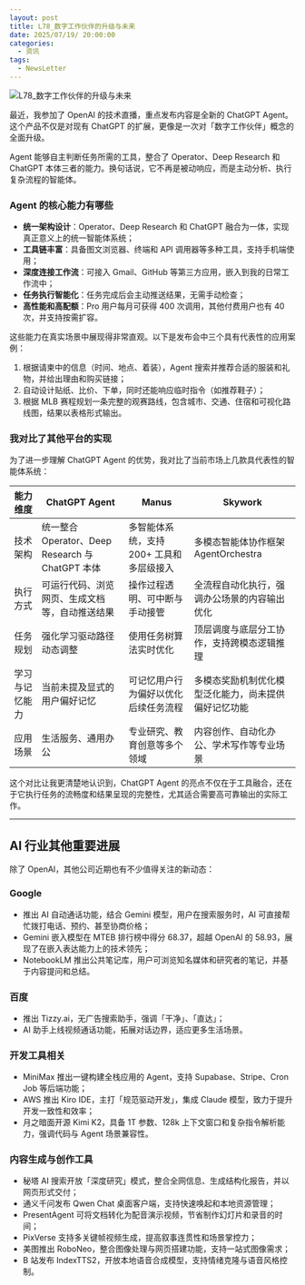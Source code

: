 ```yaml
---
layout: post
title: L78_数字工作伙伴的升级与未来
date: 2025/07/19/ 20:00:00
categories:
  - 资讯
tags:
  - NewsLetter
---
```

![L78_数字工作伙伴的升级与未来](https://pics.naaln.com/2025-07-27-06aaa98b3c6e4ad0aaf76f8d06b2fd1d.png-basicBlog)

最近，我参加了 OpenAI 的技术直播，重点发布内容是全新的 ChatGPT Agent。这个产品不仅是对现有 ChatGPT 的扩展，更像是一次对「数字工作伙伴」概念的全面升级。

Agent 能够自主判断任务所需的工具，整合了 Operator、Deep Research 和 ChatGPT 本体三者的能力。换句话说，它不再是被动响应，而是主动分析、执行复杂流程的智能体。

### Agent 的核心能力有哪些

- **统一架构设计**：Operator、Deep Research 和 ChatGPT 融合为一体，实现真正意义上的统一智能体系统；
- **工具链丰富**：具备图文浏览器、终端和 API 调用器等多种工具，支持手机端使用；
- **深度连接工作流**：可接入 Gmail、GitHub 等第三方应用，嵌入到我的日常工作流中；
- **任务执行智能化**：任务完成后会主动推送结果，无需手动检查；
- **高性能和高配额**：Pro 用户每月可获得 400 次调用，其他付费用户也有 40 次，并支持按需扩容。

这些能力在真实场景中展现得非常直观。以下是发布会中三个具有代表性的应用案例：

1. 根据请柬中的信息（时间、地点、着装），Agent 搜索并推荐合适的服装和礼物，并给出理由和购买链接；
2. 自动设计贴纸、比价、下单，同时还能响应临时指令（如推荐鞋子）；
3. 根据 MLB 赛程规划一条完整的观赛路线，包含城市、交通、住宿和可视化路线图，结果以表格形式输出。

### 我对比了其他平台的实现

为了进一步理解 ChatGPT Agent 的优势，我对比了当前市场上几款具代表性的智能体系统：

| 能力维度    | ChatGPT Agent                            | Manus                 | Skywork                    |
| ------- | ---------------------------------------- | --------------------- | -------------------------- |
| 技术架构    | 统一整合 Operator、Deep Research 与 ChatGPT 本体 | 多智能体系统，支持 200+ 工具和多层级接入 | 多模态智能体协作框架 AgentOrchestra  |
| 执行方式    | 可运行代码、浏览网页、生成文档等，自动推送结果                  | 操作过程透明、可中断与手动接管       | 全流程自动化执行，强调办公场景的内容输出优化     |
| 任务规划    | 强化学习驱动路径动态调整                             | 使用任务树算法实时优化           | 顶层调度与底层分工协作，支持跨模态逻辑推理      |
| 学习与记忆能力 | 当前未提及显式的用户偏好记忆                           | 可记忆用户行为偏好以优化后续任务流程    | 多模态奖励机制优化模型泛化能力，尚未提供偏好记忆功能 |
| 应用场景    | 生活服务、通用办公                                | 专业研究、教育创意等多个领域        | 内容创作、自动化办公、学术写作等专业场景       |

这个对比让我更清楚地认识到，ChatGPT Agent 的亮点不仅在于工具融合，还在于它执行任务的流畅度和结果呈现的完整性，尤其适合需要高可靠输出的实际工作。

---

## AI 行业其他重要进展

除了 OpenAI，其他公司近期也有不少值得关注的新动态：

### Google

- 推出 AI 自动通话功能，结合 Gemini 模型，用户在搜索服务时，AI 可直接帮忙拨打电话、预约、甚至协商价格；
- Gemini 嵌入模型在 MTEB 排行榜中得分 68.37，超越 OpenAI 的 58.93，展现了在嵌入表达能力上的技术领先；
- NotebookLM 推出公共笔记库，用户可浏览知名媒体和研究者的笔记，并基于内容提问和总结。

### 百度

- 推出 Tizzy.ai，无广告搜索助手，强调「干净」、「直达」；
- AI 助手上线视频通话功能，拓展对话边界，适应更多生活场景。

### 开发工具相关

- MiniMax 推出一键构建全栈应用的 Agent，支持 Supabase、Stripe、Cron Job 等后端功能；
- AWS 推出 Kiro IDE，主打「规范驱动开发」，集成 Claude 模型，致力于提升开发一致性和效率；
- 月之暗面开源 Kimi K2，具备 1T 参数、128k 上下文窗口和复杂指令解析能力，强调代码与 Agent 场景兼容性。

### 内容生成与创作工具

- 秘塔 AI 搜索开放「深度研究」模式，整合全网信息、生成结构化报告，并以网页形式交付；
- 通义千问发布 Qwen Chat 桌面客户端，支持快速唤起和本地资源管理；
- PresentAgent 可将文档转化为配音演示视频，节省制作幻灯片和录音的时间；
- PixVerse 支持多关键帧视频生成，提高叙事连贯性和场景掌控力；
- 美图推出 RoboNeo，整合图像处理与网页搭建功能，支持一站式图像需求；
- B 站发布 IndexTTS2，开放本地语音合成模型，支持情绪克隆与语音风格控制。
